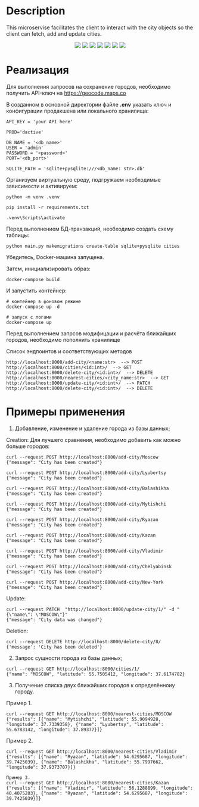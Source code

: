 # Description
This microservise facilitates the client to interact with the city objects
so the client can fetch, add and update cities.
<div align="center">
<img src="https://img.shields.io/badge/Python-FFD43B?style=for-the-badge&logo=python&logoColor=blue" />
<img src="https://img.shields.io/badge/aiohttp-9999FF.svg?style=for-the-badge&logo=aiohttp&logoColor=white" />
<img src="https://img.shields.io/badge/SQLAlchemy-9999FF.svg?style=for-the-badge&logo=SQLAlchemy&logoColor=white" />
<img src="https://img.shields.io/badge/Pydantic-9999FF.svg?style=for-the-badge&logo=Pydantic&logoColor=white" />
<img src="https://img.shields.io/badge/Docker-9999FF.svg?style=for-the-badge&logo=Docker&logoColor=white" />
<img src="https://img.shields.io/badge/VS%20Code%20Insiders-35b393.svg?style=for-the-badge&logo=visual-studio-code&logoColor=white" />
<img src="https://img.shields.io/badge/sqlite-%2307405e.svg?style=for-the-badge&logo=sqlite&logoColor=white" />
</div>

# Реализация
Для выполнения запрoсов на сохранение
городов, необходимо получить API-ключ на https://geocode.maps.co

В созданном в основной директории
файле **.env** указать ключ и
конфигурации продакшена или локального
хранилища:
```
API_KEY = 'your API here'

PROD='dactive'

DB_NAME = '<db_name>'
USER = 'admin'
PASSWORD = '<password>'
PORT='<db_port>'

SQLITE_PATH = 'sqlite+pysqlite:///<db_name: str>.db'
```

Организуем виртуальную среду, подгружаем необходимые
зависимости и активируем:
```
python -m venv .venv

pip install -r requirements.txt

.venv\Scripts\activate
```

Перед выполнением БД-транзакций, необходимо
создать схему таблицы:

```
python main.py makemigrations create-table sqlite+pysqlite cities
```

Убедитесь, Docker-машина запущена.

Затем, инициализировать образ:

```
docker-compose build
```

И запустить контейнер:

```
# контейнер в фоновом режиме
docker-compose up -d

# запуск с логами
docker-compose up
```

Перед выполнением запрсов модифицации
и расчёта ближайших городов, необходимо
пополнить хранилище

Список эндпоинтов и соответствующих методов

```
http://localhost:8000/add-city/<name:str>  --> POST
http://localhost:8000/cities/<id:int>/  --> GET
http://localhost:8000/delete-city/<id:int>/  --> DELETE
http://localhost:8000/nearest-cities/<city_name:str>  --> GET
http://localhost:8000/update-city/<id:int>/  --> PATCH
http://localhost:8000/delete-city/<id:int>/  --> DELETE

```

# Примеры применения

1) Добавление, изменение и удаление города из базы данных;

Creation:
Для лучшего сравнения, необходимо добавить как можно
больше городов:
```
curl --request POST http://localhost:8000/add-city/Moscow
{"message": "City has been created"}

curl --request POST http://localhost:8000/add-city/Lyubertsy
{"message": "City has been created"}

curl --request POST http://localhost:8000/add-city/Balashikha
{"message": "City has been created"}

curl --request POST http://localhost:8000/add-city/Mytishchi
{"message": "City has been created"}

curl --request POST http://localhost:8000/add-city/Ryazan
{"message": "City has been created"}

curl --request POST http://localhost:8000/add-city/Kazan
{"message": "City has been created"}

curl --request POST http://localhost:8000/add-city/Vladimir
{"message": "City has been created"}

curl --request POST http://localhost:8000/add-city/Chelyabinsk
{"message": "City has been created"}

curl --request POST http://localhost:8000/add-city/New-York
{"message": "City has been created"}
```

Update:
```
curl --request PATCH  "http://localhost:8000/update-city/1/" -d "{\"name\": \"MOSCOW\"}"
{"message": "City data was changed"}
```

Deletion:
```
curl --request DELETE http://localhost:8000/delete-city/8/
{'message': 'City has been deleted'}
```

2) Запрос сущности города из базы данных;
```
curl --request GET http://localhost:8000/cities/1/
{"name": "MOSCOW", "latitude": 55.7505412, "longitude": 37.6174782}
```

3) Получение списка двух ближайших городов к определённоиу городу.

Пример 1.
```
curl --request GET http://localhost:8000/nearest-cities/MOSCOW
{"results": [{"name": "Mytishchi", "latitude": 55.9094928, "longitude": 37.7339358}, {"name": "Lyubertsy", "latitude": 55.6783142, "longitude": 37.89377}]}
```

Пример 2.
```
curl --request GET http://localhost:8000/nearest-cities/Vladimir
{"results": [{"name": "Ryazan", "latitude": 54.6295687, "longitude": 39.7425039}, {"name": "Balashikha", "latitude": 55.7997662, "longitude": 37.9373707}]}

Пример 3.
curl --request GET http://localhost:8080/nearest-cities/Kazan
{"results": [{"name": "Vladimir", "latitude": 56.1288899, "longitude": 40.4075203}, {"name": "Ryazan", "latitude": 54.6295687, "longitude": 39.7425039}]}
```

